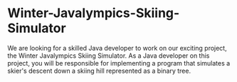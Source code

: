 # Winter-Javalympics-Skiing-Simulator
We are looking for a skilled Java developer to work on our exciting project, the Winter Javalympics Skiing Simulator. As a Java developer on this project, you will be responsible for implementing a program that simulates a skier's descent down a skiing hill represented as a binary tree.
